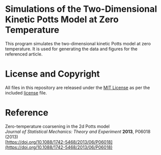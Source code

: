 # Simulations of the Two-Dimensional Kinetic Potts Model at Zero Temperature

This program simulates the two-dimensional kinetic Potts model at zero temperature. It is used for generating the data and figures for the referenced article.

# License and Copyright

All files in this repository are released under the [MIT License](https://mit-license.org) as per the included [license](https://github.com/jolejarz/kinetic-potts-model-2d/blob/main/LICENSE.txt) file.

# Reference

Zero-temperature coarsening in the 2d Potts model  
*Journal of Statistical Mechanics: Theory and Experiment* **2013**, P06018 (2013)  
[https://doi.org/10.1088/1742-5468/2013/06/P06018](https://doi.org/10.1088/1742-5468/2013/06/P06018)
